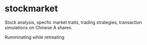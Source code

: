 # stockmarket
Stock analysis, specfic market traits, trading strategies, transaction simulations on Chinese A shares.

Rumminating while retreating
